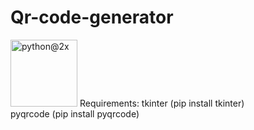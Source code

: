 # Qr-code-generator
<img width="107" alt="python@2x" src="https://user-images.githubusercontent.com/63045639/98075752-f2a6ac80-1e92-11eb-9e6c-7f2b593736fc.png">
Requirements:
tkinter (pip install tkinter)<br>
pyqrcode (pip install pyqrcode)
